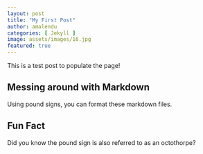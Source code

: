 ```yaml
---
layout: post
title: "My First Post"
author: amalendu
categories: [ Jekyll ]
image: assets/images/16.jpg
featured: true
---
```


This is a test post to populate the page!

## Messing around with Markdown
Using pound signs, you can format these markdown files.

## Fun Fact
Did you know the pound sign is also referred to as an octothorpe?
